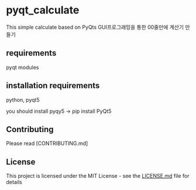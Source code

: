 # pyqt_calculate
This simple calculate based on PyQts
GUI프로그래밍을 통한 00줄만에 계산기 만들기

 ## requirements
   pyqt modules
 
 ## installation requirements
 python, pyqt5 

 you should install pyqy5 
 -> pip install PyQt5


## Contributing

Please read [CONTRIBUTING.md]

## License

This project is licensed under the MIT License - see the [LICENSE.md](LICENSE.md) file for details

